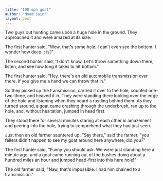 ```yaml
---
title: "100 mph goat"
author: 'Noam Sain'
layout: post
---
```


Two guys out hunting came upon a huge hole in the ground. They approached it and were amazed at its size.

The first hunter said, "Wow, that's some hole. I can't even see the bottom. I wonder how deep it is?"

The second hunter said, "I don't know. Let's throw something down there, listen, and see how long it takes to hit bottom."

The first hunter said, "Hey, there's an old automobile transmission over there. If you give me a hand we can throw that in."

So they picked up the transmission, carried it over to the hole, counted one-two-three, and heaved it in. They were standing there looking over the edge of the hole and listening when they heard a rustling behind them. As they turned around, a goat came crashing through the underbrush, ran up to the hole, and, without hesitation, jumped in head first.

They stood there for several minutes staring at each other in amazement and peering into the hole, trying to comprehend what they had just seen.

Just then an old farmer sauntered up. "Say there," said the farmer, "you fellers didn't happen to see my goat around here anywhere, did you?"

The first hunter said, "Funny you should ask. We were just standing here a minute ago, and a goat came running out of the bushes doing about a hundred miles an hour and jumped head-first into this here hole!"

The old farmer said, "Naw, that's impossible. I had him chained to a transmission."